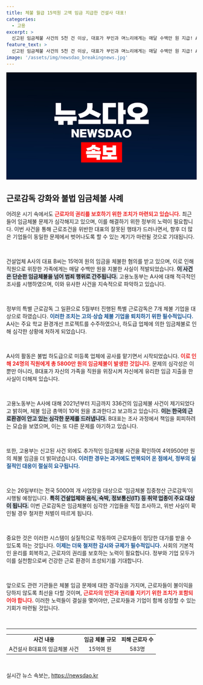 ```yaml
---
title: 체불 월급 15억원 고액 임금 지급한 건설사 대표!
categories:
  - 고용
excerpt: >
  신고된 임금체불 사건의 5천 건 이상, 대표가 부인과 며느리에게는 매달 수백만 원 지급! A건설사에서 드러난 불법 행위의 전말과 고용부의 특별 근로감독이 시작됩니다. 당신의 임금은 안전할까요? 클릭해 보세요!
feature_text: >
  신고된 임금체불 사건의 5천 건 이상, 대표가 부인과 며느리에게는 매달 수백만 원 지급! A건설사에서 드러난 불법 행위의 전말과 고용부의 특별 근로감독이 시작됩니다. 당신의 임금은 안전할까요? 클릭해 보세요!
image: '/assets/img/newsdao_breakingnews.jpg'
---
```


<p><img src="/assets/img/newsdao_breakingnews.jpg" alt="koreaapp 속보" /></p>

<h2 data-ke-size="size26">근로감독 강화와 불법 임금체불 사례</h2>

<p>어려운 시기 속에서도 <b><span style="color: #ee2323;">근로자의 권리를 보호하기 위한 조치가 마련되고 있습니다.</span></b> 최근 들어 임금체불 문제가 심각해지고 있으며, 이를 해결하기 위한 정부의 노력이 필요합니다. 이번 사건을 통해 근로조건을 위반한 대표의 잘못된 행태가 드러나면서, 향후 더 많은 기업들이 동일한 문제에서 벗어나도록 할 수 있는 계기가 마련될 것으로 기대됩니다.</p>

<p data-ke-size="size16">&nbsp;</p>

<p>건설업체 A사의 대표 B씨는 15억여 원의 임금을 체불한 혐의를 받고 있으며, 이로 인해 직원으로 위장한 가족에게는 매달 수백만 원을 지불한 사실이 적발되었습니다. <b><span style="background-color: #21538527;">이 사건은 단순한 임금체불을 넘어 범죄 행위로 간주됩니다.</span></b> 고용노동부는 A사에 대해 적극적인 조사를 시행하였으며, 이와 유사한 사건을 지속적으로 파악하고 있습니다.</p>

<p data-ke-size="size16">&nbsp;</p>

<p>정부의 특별 근로감독 그 일환으로 5월부터 진행된 특별 근로감독은 7개 체불 기업을 대상으로 하였습니다. <b><span style="color: #1a5490;">이러한 조치는 고의·상습 체불 기업을 퇴치하기 위한 필수적입니다.</span></b> A사는 주요 학교 환경개선 프로젝트를 수주하였으나, 하도급 업체에 의한 임금체불로 인해 심각한 상황에 처하게 되었습니다.</p>

<p data-ke-size="size16">&nbsp;</p>

<p>A사의 활동은 불법 하도급으로 미등록 업체에 공사를 맡기면서 시작되었습니다. <b><span style="color: #ee2323;">이로 인해 24명의 직원에게 총 5800만 원의 임금체불이 발생한 것입니다.</span></b> 문제의 심각성은 이뿐만 아니라, B대표가 자신의 가족을 직원을 위장시켜 자신에게 유리한 임금 지출을 한 사실이 더해져 있습니다. </p>

<p data-ke-size="size16">&nbsp;</p>

<p>고용노동부는 A사에 대해 2021년부터 지금까지 336건의 임금체불 사건이 제기되었다고 밝히며, 체불 임금 총액이 10억 원을 초과한다고 보고하고 있습니다. <b><span style="background-color: #21538527;">이는 한국의 근로환경이 안고 있는 심각한 문제를 드러냅니다.</span></b> B대표는 조사 과정에서 책임을 회피하려는 모습을 보였으며, 이는 또 다른 문제를 야기하고 있습니다.</p>

<p data-ke-size="size16">&nbsp;</p>

<p>또한, 고용부는 신고된 사건 외에도 추가적인 임금체불 사건을 확인하여 4억9500만 원의 체불 임금을 더 밝혀냈습니다. <b><span style="color: #1a5490;">이러한 경우는 과거에도 반복되어 온 점에서, 정부의 실질적인 대응이 절실히 요구됩니다.</span></b> </p>

<p data-ke-size="size16">&nbsp;</p>

<p>오는 26일부터는 전국 5000여 개 사업장을 대상으로 ‘임금체불 집중청산 근로감독’이 시행될 예정입니다. <b><span style="background-color: #21538527;">특히 건설업체와 음식, 숙박, 정보통신(IT) 등 취약 업종이 주요 대상이 됩니다.</span></b> 이번 근로감독은 임금체불이 심각한 기업들을 직접 조사하고, 위반 사실이 확인될 경우 철저한 처벌이 따르게 됩니다.</p>

<p data-ke-size="size16">&nbsp;</p>

<p>중요한 것은 이러한 시스템이 실질적으로 작동하여 근로자들이 정당한 대가를 받을 수 있도록 하는 것입니다. <b><span style="color: #1a5490;">이제는 더욱 철저한 감시와 규제가 필수적입니다.</span></b> 사회의 기본적인 윤리를 회복하고, 근로자의 권리를 보호하는 노력이 필요합니다. 정부와 기업 모두가 이를 실천함으로써 건강한 근로 환경이 조성되기를 기대합니다. </p>

<p data-ke-size="size16">&nbsp;</p>

<p>앞으로도 관련 기관들은 체불 임금 문제에 대한 경각심을 가지며, 근로자들이 불이익을 당하지 않도록 최선을 다할 것이며, <b><span style="color: #ee2323;">근로자의 안전과 권리를 지키기 위한 조치가 포함되어야 합니다.</span></b> 이러한 노력들이 결실을 맺어야만, 근로자들과 기업이 함께 성장할 수 있는 기회가 마련될 것입니다. </p>

<p data-ke-size="size16">&nbsp;</p>

<hr>

<table style="width: 100%;">
    <tr>
        <td style="text-align: center; height: 17px;"><b>사건 내용</b></td>
        <td style="text-align: center; height: 17px;"><b>임금 체불 규모</b></td>
        <td style="text-align: center; height: 17px;"><b>피해 근로자 수</b></td>
    </tr>
    <tr>
        <td style="text-align: center; height: 17px;">A건설사 B대표의 임금체불 사건</td>
        <td style="text-align: center; height: 17px;">15억여 원</td>
        <td style="text-align: center; height: 17px;">583명</td>
    </tr>
</table>

<p data-ke-size="size16">&nbsp;</p>
실시간 뉴스 속보는, <a href="https://newsdao.kr" rel="dofollow">https://newsdao.kr</a>


